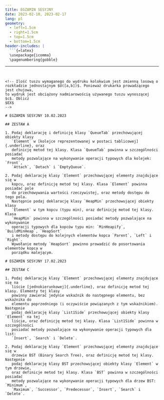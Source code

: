 ```yaml
---
title: EGZAMIN SESYJNY
date: 2023-02-10, 2023-02-17
lang: pl
geometry:
  - left=1.5cm
  - right=1.5cm
  - top=1.5cm
  - bottom=1.5cm
header-includes: |
  ```{=latex}
  \usepackage{icomma}
  \pagenumbering{gobble}
  ```
---
```


<!-- Ilość tuszu wymaganego do wydruku kolokwium jest zmienną losową o
rozkładzie jednostajnym $U([a,b])$. Ponieważ drukarka prowadzącego jest chujowa,
to wydruk jest obciążony nadmiarowością używanego tuszu wynoszącej $c$. Oblicz
$EX$
-->

# EGZAMIN SESYJNY 10.02.2023

## ZESTAW A

1. Podaj deklarację i definicję klasy `QueueTab` przechowującej obiekty klasy
   `Element` w [kolejce reprezentowanej w postaci tablicowej]{.underline}, oraz
   definicję metod tej klasy. Klasa `QueueTab` powinna w szczególności posiadać
   metody pozwalające na wykonywanie operacji typowych dla kolejek: `Front`,
   `Attach`, `Detach` i `EmptyQueue`.

2. Podaj deklarację klasy `Element` przechowującej elementy znajdujące się w
   kopcu, oraz definicję metod tej klasy. Klasa `Element` powinna posiadać pole
   do przechowywania wartości rzeczywistej, oraz metody dostępu do tego pola.
   Następnie podaj deklarację klasy `HeapMin` przechowującej obiekty klasy
   `Element` w tym kopcu (typu min), oraz definicję metod tej klasy. Klasa
   `HeapMin` powinna w szczególności posiadać metody pozwalające na wykonywanie
   operacji typowych dla kopców typu min: `MinHeapify`, `BuildMinHeap`, `HeapSort`
   i metody dostępu do kolejnych elementów kopca `Parent`, `Left` i `Right`.
   Wywołanie metody `HeapSort` powinno prowadzić do posortowania elementów kopca w
   porządku malejącym.

# EGZAMIN SESYJNY 17.02.2023

## ZESTAW C

1. Podaj deklarację klasy `Element` przechowującej elementy znajdujące się na
   liście [jednokierunkowej]{.underline}, oraz definicję metod tej klasy. Elementy tej klasy
   powinny zawierać jedynie wskaźnik do następnego elementu, bez wskaźnika do
   elementu poprzedniego (i oczywiście powiązanych z tym wskaźnikiem). Następnie
   podaj deklarację klasy `List1Side` przechowującej obiekty klasy `Element` na tej
   liście, oraz definicję metod tej klasy. Klasa `List1Side` powinna w szczególności
   posiadać metody pozwalające na wykonywanie operacji typowych dla list:
   `Insert`, `Search` i `Delete`.

2. Podaj deklarację klasy `Element` przechowującej elementy znajdujące się w
   drzewie BST (Binary Search Tree), oraz definicję metod tej klasy. Następnie
   podaj deklarację klasy BST przechowującej obiekty klasy `Element` w tym drzewie,
   oraz definicje metod tej klasy. Klasa `BST` powinna w szczególności posiadać
   metody pozwalające na wykonywanie operacji typowych dla drzew BST: `Minimum`,
   `Maximum`, `Successor`, `Predecessor`, `Insert`, `Search` i `Delete`.
